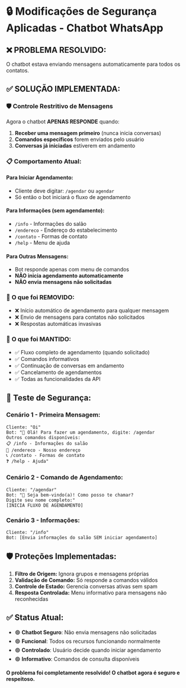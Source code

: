 # 🔒 Modificações de Segurança Aplicadas - Chatbot WhatsApp

## ❌ **PROBLEMA RESOLVIDO:**
O chatbot estava enviando mensagens automaticamente para todos os contatos. 

## ✅ **SOLUÇÃO IMPLEMENTADA:**

### 🛡️ **Controle Restritivo de Mensagens**
Agora o chatbot **APENAS RESPONDE** quando:

1. **Receber uma mensagem primeiro** (nunca inicia conversas)
2. **Comandos específicos** forem enviados pelo usuário
3. **Conversas já iniciadas** estiverem em andamento

### 📋 **Comportamento Atual:**

#### **Para Iniciar Agendamento:**
- Cliente deve digitar: `/agendar` ou `agendar`
- Só então o bot iniciará o fluxo de agendamento

#### **Para Informações (sem agendamento):**
- `/info` - Informações do salão
- `/endereco` - Endereço do estabelecimento  
- `/contato` - Formas de contato
- `/help` - Menu de ajuda

#### **Para Outras Mensagens:**
- Bot responde apenas com menu de comandos
- **NÃO inicia agendamento automaticamente**
- **NÃO envia mensagens não solicitadas**

### 🚫 **O que foi REMOVIDO:**
- ❌ Início automático de agendamento para qualquer mensagem
- ❌ Envio de mensagens para contatos não solicitados
- ❌ Respostas automáticas invasivas

### 🎯 **O que foi MANTIDO:**
- ✅ Fluxo completo de agendamento (quando solicitado)
- ✅ Comandos informativos
- ✅ Continuação de conversas em andamento
- ✅ Cancelamento de agendamentos
- ✅ Todas as funcionalidades da API

## 🔐 **Teste de Segurança:**

### **Cenário 1 - Primeira Mensagem:**
```
Cliente: "Oi"
Bot: "👋 Olá! Para fazer um agendamento, digite: /agendar
Outros comandos disponíveis:
📋 /info - Informações do salão
📍 /endereco - Nosso endereço  
📞 /contato - Formas de contato
❓ /help - Ajuda"
```

### **Cenário 2 - Comando de Agendamento:**
```
Cliente: "/agendar"
Bot: "🌸 Seja bem-vindo(a)! Como posso te chamar?
Digite seu nome completo:"
[INICIA FLUXO DE AGENDAMENTO]
```

### **Cenário 3 - Informações:**
```
Cliente: "/info" 
Bot: [Envia informações do salão SEM iniciar agendamento]
```

## 🛡️ **Proteções Implementadas:**

1. **Filtro de Origem:** Ignora grupos e mensagens próprias
2. **Validação de Comando:** Só responde a comandos válidos
3. **Controle de Estado:** Gerencia conversas ativas sem spam
4. **Resposta Controlada:** Menu informativo para mensagens não reconhecidas

## ✅ **Status Atual:**
- 🟢 **Chatbot Seguro**: Não envia mensagens não solicitadas
- 🟢 **Funcional**: Todos os recursos funcionando normalmente  
- 🟢 **Controlado**: Usuário decide quando iniciar agendamento
- 🟢 **Informativo**: Comandos de consulta disponíveis

**O problema foi completamente resolvido! O chatbot agora é seguro e respeitoso.**